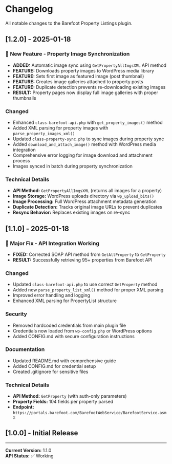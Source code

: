 # Changelog

All notable changes to the Barefoot Property Listings plugin.

## [1.2.0] - 2025-01-18

### 🎉 New Feature - Property Image Synchronization
- **ADDED:** Automatic image sync using `GetPropertyAllImgsXML` API method
- **FEATURE:** Downloads property images to WordPress media library
- **FEATURE:** Sets first image as featured image (post thumbnail)
- **FEATURE:** Creates image galleries attached to property posts
- **FEATURE:** Duplicate detection prevents re-downloading existing images
- **RESULT:** Property pages now display full image galleries with proper thumbnails

### Changed
- Enhanced `class-barefoot-api.php` with `get_property_images()` method
- Added XML parsing for property images with `parse_property_images_xml()`
- Updated `class-property-sync.php` to sync images during property sync
- Added `download_and_attach_image()` method with WordPress media integration
- Comprehensive error logging for image download and attachment process
- Images synced in batch during property synchronization

### Technical Details
- **API Method:** `GetPropertyAllImgsXML` (returns all images for a property)
- **Image Storage:** WordPress uploads directory via `wp_upload_bits()`
- **Image Processing:** Full WordPress attachment metadata generation
- **Duplicate Detection:** Tracks original image URLs to prevent duplicates
- **Resync Behavior:** Replaces existing images on re-sync

## [1.1.0] - 2025-01-18

### 🎉 Major Fix - API Integration Working
- **FIXED:** Corrected SOAP API method from `GetAllProperty` to `GetProperty`
- **RESULT:** Successfully retrieving 95+ properties from Barefoot API

### Changed
- Updated `class-barefoot-api.php` to use correct `GetProperty` method
- Added new `parse_property_list_xml()` method for proper XML parsing
- Improved error handling and logging
- Enhanced XML parsing for PropertyList structure

### Security
- Removed hardcoded credentials from main plugin file
- Credentials now loaded from `wp-config.php` or WordPress options
- Added CONFIG.md with secure configuration instructions

### Documentation
- Updated README.md with comprehensive guide
- Added CONFIG.md for credential setup
- Created .gitignore for sensitive files

### Technical Details
- **API Method:** `GetProperty` (with auth-only parameters)
- **Property Fields:** 104 fields per property parsed
- **Endpoint:** `https://portals.barefoot.com/BarefootWebService/BarefootService.asmx`

## [1.0.0] - Initial Release

---

**Current Version:** 1.1.0  
**API Status:** ✅ Working
